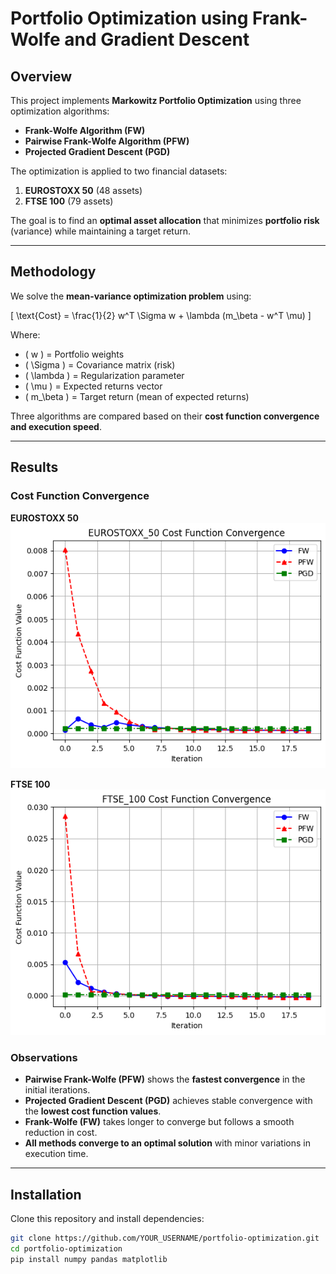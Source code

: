 # Portfolio Optimization using Frank-Wolfe and Gradient Descent

## Overview
This project implements **Markowitz Portfolio Optimization** using three optimization algorithms:

- **Frank-Wolfe Algorithm (FW)**
- **Pairwise Frank-Wolfe Algorithm (PFW)**
- **Projected Gradient Descent (PGD)**

The optimization is applied to two financial datasets:
1. **EUROSTOXX 50** (48 assets)
2. **FTSE 100** (79 assets)

The goal is to find an **optimal asset allocation** that minimizes **portfolio risk** (variance) while maintaining a target return.

---

## Methodology
We solve the **mean-variance optimization problem** using:

\[
\text{Cost} = \frac{1}{2} w^T \Sigma w + \lambda (m_\beta - w^T \mu)
\]

Where:
- \( w \) = Portfolio weights
- \( \Sigma \) = Covariance matrix (risk)
- \( \lambda \) = Regularization parameter
- \( \mu \) = Expected returns vector
- \( m_\beta \) = Target return (mean of expected returns)

Three algorithms are compared based on their **cost function convergence and execution speed**.

---

## Results
### Cost Function Convergence

**EUROSTOXX 50**
![EUROSTOXX 50 Convergence](portofolio_optimization_1.png)

**FTSE 100**
![FTSE 100 Convergence](portofolio_optimization_2.png)

### Observations
- **Pairwise Frank-Wolfe (PFW)** shows the **fastest convergence** in the initial iterations.
- **Projected Gradient Descent (PGD)** achieves stable convergence with the **lowest cost function values**.
- **Frank-Wolfe (FW)** takes longer to converge but follows a smooth reduction in cost.
- **All methods converge to an optimal solution** with minor variations in execution time.

---

## Installation
Clone this repository and install dependencies:
```bash
git clone https://github.com/YOUR_USERNAME/portfolio-optimization.git
cd portfolio-optimization
pip install numpy pandas matplotlib

